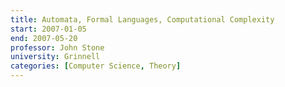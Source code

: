 ```yaml
---
title: Automata, Formal Languages, Computational Complexity
start: 2007-01-05
end: 2007-05-20
professor: John Stone
university: Grinnell
categories: [Computer Science, Theory]
---
```

